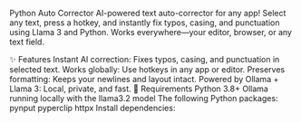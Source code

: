 Python Auto Corrector
AI-powered text auto-corrector for any app!
Select any text, press a hotkey, and instantly fix typos, casing, and punctuation using Llama 3 and Python.
Works everywhere—your editor, browser, or any text field.

✨ Features
Instant AI correction: Fixes typos, casing, and punctuation in selected text.
Works globally: Use hotkeys in any app or editor.
Preserves formatting: Keeps your newlines and layout intact.
Powered by Ollama + Llama 3: Local, private, and fast.
🚀 Requirements
Python 3.8+
Ollama running locally with the llama3.2 model
The following Python packages:
pynput
pyperclip
httpx
Install dependencies:

